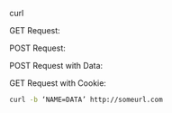 curl

GET Request:

POST Request:

POST Request with Data:

GET Request with Cookie:

~~~bash
curl -b ‘NAME=DATA’ http://someurl.com
~~~

